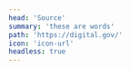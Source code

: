 ```yaml
---
head: 'Source'
summary: 'these are words'
path: 'https://digital.gov/'
icon: 'icon-url'
headless: true
---
```

